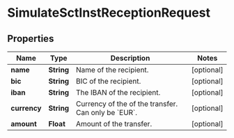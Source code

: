 

# SimulateSctInstReceptionRequest


## Properties

| Name | Type | Description | Notes |
|------------ | ------------- | ------------- | -------------|
|**name** | **String** | Name of the recipient. |  [optional] |
|**bic** | **String** | BIC of the recipient. |  [optional] |
|**iban** | **String** | The IBAN of the recipient. |  [optional] |
|**currency** | **String** | Currency of the of the transfer. Can only be &#x60;EUR&#x60;.  |  [optional] |
|**amount** | **Float** | Amount of the transfer. |  [optional] |



